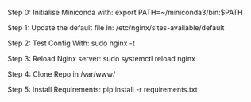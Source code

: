 Step 0: Initialise Miniconda with: export PATH=~/miniconda3/bin:$PATH

Step 1: Update the default file in: /etc/nginx/sites-available/default

Step 2: Test Config With: sudo nginx -t

Step 3: Reload Nginx server: sudo systemctl reload nginx

Step 4: Clone Repo in /var/www/

Step 5: Install Requirements: pip install -r requirements.txt